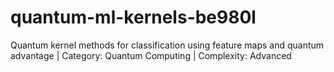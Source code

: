 # quantum-ml-kernels-be980l
Quantum kernel methods for classification using feature maps and quantum advantage | Category: Quantum Computing | Complexity: Advanced
